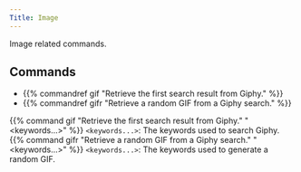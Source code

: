 ```yaml
---
Title: Image
---
```


Image related commands.
​
## Commands
- {{% commandref gif "Retrieve the first search result from Giphy." %}}
- {{% commandref gifr "Retrieve a random GIF from a Giphy search." %}}

{{% command gif "Retrieve the first search result from Giphy." "<keywords...>" %}}
`<keywords...>`: The keywords used to search Giphy.
{{% command gifr "Retrieve a random GIF from a Giphy search." "<keywords...>" %}}
`<keywords...>`: The keywords used to generate a random GIF.